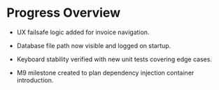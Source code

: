 # Progress Overview

- UX failsafe logic added for invoice navigation.
- Database file path now visible and logged on startup.
- Keyboard stability verified with new unit tests covering edge cases.

- M9 milestone created to plan dependency injection container introduction.

